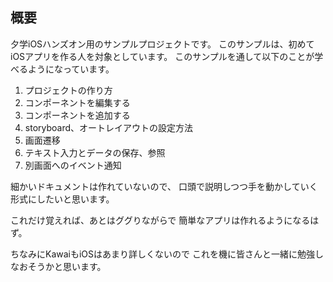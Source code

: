 ## 概要
夕学iOSハンズオン用のサンプルプロジェクトです。
このサンプルは、初めてiOSアプリを作る人を対象としています。
このサンプルを通して以下のことが学べるようになっています。

1. プロジェクトの作り方
2. コンポーネントを編集する
3. コンポーネントを追加する
4. storyboard、オートレイアウトの設定方法
5. 画面遷移
6. テキスト入力とデータの保存、参照
7. 別画面へのイベント通知

細かいドキュメントは作れていないので、
口頭で説明しつつ手を動かしていく形式にしたいと思います。

これだけ覚えれば、あとはググりながらで
簡単なアプリは作れるようになるはず。

ちなみにKawaiもiOSはあまり詳しくないので
これを機に皆さんと一緒に勉強しなおそうかと思います。
